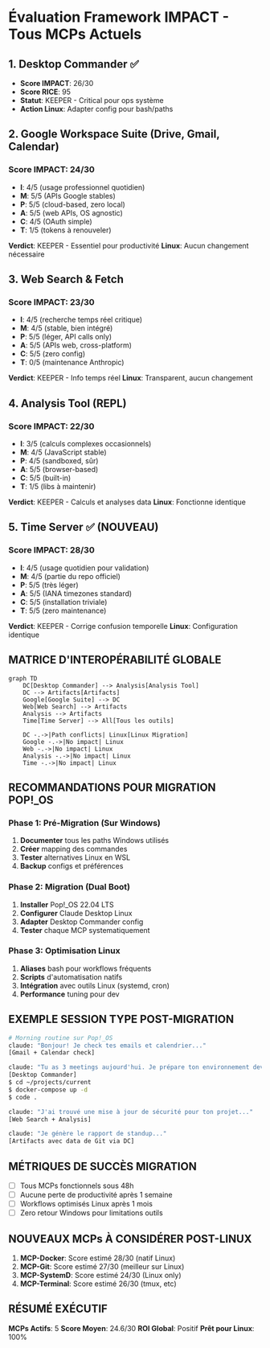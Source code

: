 # Évaluation Framework IMPACT - Tous MCPs Actuels

## 1. Desktop Commander ✅
- **Score IMPACT**: 26/30
- **Score RICE**: 95
- **Statut**: KEEPER - Critical pour ops système
- **Action Linux**: Adapter config pour bash/paths

## 2. Google Workspace Suite (Drive, Gmail, Calendar)
### Score IMPACT: 24/30
- **I**: 4/5 (usage professionnel quotidien)
- **M**: 5/5 (APIs Google stables)
- **P**: 5/5 (cloud-based, zero local)
- **A**: 5/5 (web APIs, OS agnostic)
- **C**: 4/5 (OAuth simple)
- **T**: 1/5 (tokens à renouveler)

**Verdict**: KEEPER - Essentiel pour productivité
**Linux**: Aucun changement nécessaire

## 3. Web Search & Fetch
### Score IMPACT: 23/30
- **I**: 4/5 (recherche temps réel critique)
- **M**: 4/5 (stable, bien intégré)
- **P**: 5/5 (léger, API calls only)
- **A**: 5/5 (APIs web, cross-platform)
- **C**: 5/5 (zero config)
- **T**: 0/5 (maintenance Anthropic)

**Verdict**: KEEPER - Info temps réel
**Linux**: Transparent, aucun changement

## 4. Analysis Tool (REPL)
### Score IMPACT: 22/30
- **I**: 3/5 (calculs complexes occasionnels)
- **M**: 4/5 (JavaScript stable)
- **P**: 4/5 (sandboxed, sûr)
- **A**: 5/5 (browser-based)
- **C**: 5/5 (built-in)
- **T**: 1/5 (libs à maintenir)

**Verdict**: KEEPER - Calculs et analyses data
**Linux**: Fonctionne identique
## 5. Time Server ✅ (NOUVEAU)
### Score IMPACT: 28/30
- **I**: 4/5 (usage quotidien pour validation)
- **M**: 4/5 (partie du repo officiel)
- **P**: 5/5 (très léger)
- **A**: 5/5 (IANA timezones standard)
- **C**: 5/5 (installation triviale)
- **T**: 5/5 (zero maintenance)

**Verdict**: KEEPER - Corrige confusion temporelle
**Linux**: Configuration identique

## MATRICE D'INTEROPÉRABILITÉ GLOBALE

```mermaid
graph TD
    DC[Desktop Commander] --> Analysis[Analysis Tool]
    DC --> Artifacts[Artifacts]
    Google[Google Suite] --> DC
    Web[Web Search] --> Artifacts
    Analysis --> Artifacts
    Time[Time Server] --> All[Tous les outils]
    
    DC -.->|Path conflicts| Linux[Linux Migration]
    Google -.->|No impact| Linux
    Web -.->|No impact| Linux
    Analysis -.->|No impact| Linux
    Time -.->|No impact| Linux
```

## RECOMMANDATIONS POUR MIGRATION POP!_OS

### Phase 1: Pré-Migration (Sur Windows)
1. **Documenter** tous les paths Windows utilisés
2. **Créer** mapping des commandes
3. **Tester** alternatives Linux en WSL
4. **Backup** configs et préférences

### Phase 2: Migration (Dual Boot)
1. **Installer** Pop!_OS 22.04 LTS
2. **Configurer** Claude Desktop Linux
3. **Adapter** Desktop Commander config
4. **Tester** chaque MCP systematiquement
### Phase 3: Optimisation Linux
1. **Aliases** bash pour workflows fréquents
2. **Scripts** d'automatisation natifs
3. **Intégration** avec outils Linux (systemd, cron)
4. **Performance** tuning pour dev

## EXEMPLE SESSION TYPE POST-MIGRATION

```bash
# Morning routine sur Pop!_OS
claude: "Bonjour! Je check tes emails et calendrier..."
[Gmail + Calendar check]

claude: "Tu as 3 meetings aujourd'hui. Je prépare ton environnement dev..."
[Desktop Commander]
$ cd ~/projects/current
$ docker-compose up -d
$ code .

claude: "J'ai trouvé une mise à jour de sécurité pour ton projet..."
[Web Search + Analysis]

claude: "Je génère le rapport de standup..."
[Artifacts avec data de Git via DC]
```

## MÉTRIQUES DE SUCCÈS MIGRATION

- [ ] Tous MCPs fonctionnels sous 48h
- [ ] Aucune perte de productivité après 1 semaine  
- [ ] Workflows optimisés Linux après 1 mois
- [ ] Zero retour Windows pour limitations outils

## NOUVEAUX MCPs À CONSIDÉRER POST-LINUX

1. **MCP-Docker**: Score estimé 28/30 (natif Linux)
2. **MCP-Git**: Score estimé 27/30 (meilleur sur Linux)
3. **MCP-SystemD**: Score estimé 24/30 (Linux only)
4. **MCP-Terminal**: Score estimé 26/30 (tmux, etc)

## RÉSUMÉ EXÉCUTIF

**MCPs Actifs**: 5
**Score Moyen**: 24.6/30
**ROI Global**: Positif
**Prêt pour Linux**: 100%